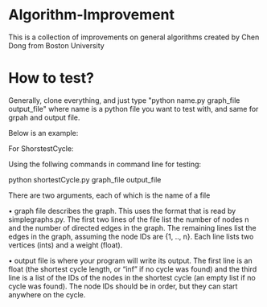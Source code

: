 # Algorithm-Improvement
This is a collection of improvements on general algorithms created by Chen Dong from Boston University

# How to test?
Generally, clone everything, and just type "python name.py graph_file output_file" where name is a python file you want to test with, and same for grpah and output file.

Below is an example:

For ShorstestCycle:

Using the follwing commands in command line for testing:

python shortestCycle.py graph_file output_file

There are two arguments, each of which is the name of a file

• graph file describes the graph. This uses the format that is read by simplegraphs.py. The
first two lines of the file list the number of nodes n and the number of directed edges in the
graph. The remaining lines list the edges in the graph, assuming the node IDs are {1, .., n}.
Each line lists two vertices (ints) and a weight (float).

• output file is where your program will write its output. The first line is an float (the shortest cycle length, or “inf” if no cycle was found)
and the third line is a list of the IDs of the nodes in the shortest cycle (an empty list if no
cycle was found). The node IDs should be in order, but they can start anywhere on the cycle.
